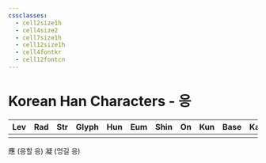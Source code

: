 ```yaml
---
cssclasses:
  - cell2size1h
  - cell4size2
  - cell7size1h
  - cell12size1h
  - cell4fontkr
  - cell12fontcn
---
```


# Korean Han Characters - 응

| Lev | Rad | Str | Glyph | Hun | Eum | Shin | On  | Kun | Base | Kana | Simp | Man | Can | Viet |
| :-: | :-: | :-: | :---: | :-: | :-: | :--: | :-: | :-: | :--: | :--: | :--: | :-: | :-: | :--: |
|     |     |     |       |     |     |      |     |     |      |      |      |     |     |
應 (응할 응)
凝 (엉길 응)